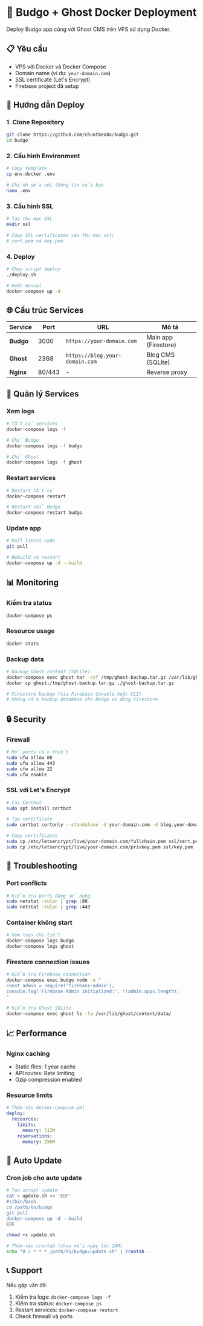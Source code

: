 # 🐳 Budgo + Ghost Docker Deployment

Deploy Budgo app cùng với Ghost CMS trên VPS sử dụng Docker.

## 📋 Yêu cầu

- VPS với Docker và Docker Compose
- Domain name (ví dụ: `your-domain.com`)
- SSL certificate (Let's Encrypt)
- Firebase project đã setup

## 🚀 Hướng dẫn Deploy

### 1. Clone Repository
```bash
git clone https://github.com/chuotbeo8x/budgo.git
cd budgo
```

### 2. Cấu hình Environment
```bash
# Copy template
cp env.docker .env

# Chỉnh sửa với thông tin của bạn
nano .env
```

### 3. Cấu hình SSL
```bash
# Tạo thư mục SSL
mkdir ssl

# Copy SSL certificates vào thư mục ssl/
# cert.pem và key.pem
```

### 4. Deploy
```bash
# Chạy script deploy
./deploy.sh

# Hoặc manual
docker-compose up -d
```

## 🌐 Cấu trúc Services

| Service | Port | URL | Mô tả |
|---------|------|-----|-------|
| **Budgo** | 3000 | `https://your-domain.com` | Main app (Firestore) |
| **Ghost** | 2368 | `https://blog.your-domain.com` | Blog CMS (SQLite) |
| **Nginx** | 80/443 | - | Reverse proxy |

## 🔧 Quản lý Services

### Xem logs
```bash
# Tất cả services
docker-compose logs -f

# Chỉ Budgo
docker-compose logs -f budgo

# Chỉ Ghost
docker-compose logs -f ghost
```

### Restart services
```bash
# Restart tất cả
docker-compose restart

# Restart chỉ Budgo
docker-compose restart budgo
```

### Update app
```bash
# Pull latest code
git pull

# Rebuild và restart
docker-compose up -d --build
```

## 📊 Monitoring

### Kiểm tra status
```bash
docker-compose ps
```

### Resource usage
```bash
docker stats
```

### Backup data
```bash
# Backup Ghost content (SQLite)
docker-compose exec ghost tar -czf /tmp/ghost-backup.tar.gz /var/lib/ghost/content
docker cp ghost:/tmp/ghost-backup.tar.gz ./ghost-backup.tar.gz

# Firestore backup (via Firebase Console hoặc CLI)
# Không cần backup database cho Budgo vì dùng Firestore
```

## 🔒 Security

### Firewall
```bash
# Mở ports cần thiết
sudo ufw allow 80
sudo ufw allow 443
sudo ufw allow 22
sudo ufw enable
```

### SSL với Let's Encrypt
```bash
# Cài Certbot
sudo apt install certbot

# Tạo certificate
sudo certbot certonly --standalone -d your-domain.com -d blog.your-domain.com

# Copy certificates
sudo cp /etc/letsencrypt/live/your-domain.com/fullchain.pem ssl/cert.pem
sudo cp /etc/letsencrypt/live/your-domain.com/privkey.pem ssl/key.pem
```

## 🚨 Troubleshooting

### Port conflicts
```bash
# Kiểm tra ports đang sử dụng
sudo netstat -tulpn | grep :80
sudo netstat -tulpn | grep :443
```

### Container không start
```bash
# Xem logs chi tiết
docker-compose logs budgo
docker-compose logs ghost
```

### Firestore connection issues
```bash
# Kiểm tra Firebase connection
docker-compose exec budgo node -e "
const admin = require('firebase-admin');
console.log('Firebase Admin initialized:', !!admin.apps.length);
"

# Kiểm tra Ghost SQLite
docker-compose exec ghost ls -la /var/lib/ghost/content/data/
```

## 📈 Performance

### Nginx caching
- Static files: 1 year cache
- API routes: Rate limiting
- Gzip compression enabled

### Resource limits
```yaml
# Thêm vào docker-compose.yml
deploy:
  resources:
    limits:
      memory: 512M
    reservations:
      memory: 256M
```

## 🔄 Auto Update

### Cron job cho auto update
```bash
# Tạo script update
cat > update.sh << 'EOF'
#!/bin/bash
cd /path/to/budgo
git pull
docker-compose up -d --build
EOF

chmod +x update.sh

# Thêm vào crontab (chạy mỗi ngày lúc 2AM)
echo "0 2 * * * /path/to/budgo/update.sh" | crontab -
```

## 📞 Support

Nếu gặp vấn đề:
1. Kiểm tra logs: `docker-compose logs -f`
2. Kiểm tra status: `docker-compose ps`
3. Restart services: `docker-compose restart`
4. Check firewall và ports
